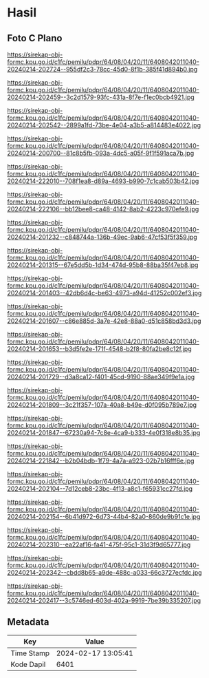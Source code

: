 # Hasil

## Foto C Plano

https://sirekap-obj-formc.kpu.go.id/c1fc/pemilu/pdpr/64/08/04/20/11/6408042011040-20240214-202724--955df2c3-78cc-45d0-8f1b-385f41d894b0.jpg

https://sirekap-obj-formc.kpu.go.id/c1fc/pemilu/pdpr/64/08/04/20/11/6408042011040-20240214-202459--3c2d1579-93fc-431a-8f7e-f1ec0bcb4921.jpg

https://sirekap-obj-formc.kpu.go.id/c1fc/pemilu/pdpr/64/08/04/20/11/6408042011040-20240214-202542--2899a1fd-73be-4e04-a3b5-a814483e4022.jpg

https://sirekap-obj-formc.kpu.go.id/c1fc/pemilu/pdpr/64/08/04/20/11/6408042011040-20240214-200700--81c8b5fb-093a-4dc5-a05f-9f1f591aca7b.jpg

https://sirekap-obj-formc.kpu.go.id/c1fc/pemilu/pdpr/64/08/04/20/11/6408042011040-20240214-222010--708f1ea8-d89a-4693-b990-7c1cab503b42.jpg

https://sirekap-obj-formc.kpu.go.id/c1fc/pemilu/pdpr/64/08/04/20/11/6408042011040-20240214-222106--bb12bee8-ca48-4142-8ab2-4223c970efe9.jpg

https://sirekap-obj-formc.kpu.go.id/c1fc/pemilu/pdpr/64/08/04/20/11/6408042011040-20240214-201232--c848744a-136b-49ec-9ab6-47cf53f5f359.jpg

https://sirekap-obj-formc.kpu.go.id/c1fc/pemilu/pdpr/64/08/04/20/11/6408042011040-20240214-201315--67e5dd5b-1d34-474d-95b8-88ba35f47eb8.jpg

https://sirekap-obj-formc.kpu.go.id/c1fc/pemilu/pdpr/64/08/04/20/11/6408042011040-20240214-201403--42db6d4c-be63-4973-a94d-41252c002ef3.jpg

https://sirekap-obj-formc.kpu.go.id/c1fc/pemilu/pdpr/64/08/04/20/11/6408042011040-20240214-201607--c86e885d-3a7e-42e8-88a0-d51c858bd3d3.jpg

https://sirekap-obj-formc.kpu.go.id/c1fc/pemilu/pdpr/64/08/04/20/11/6408042011040-20240214-201653--b3d5fe2e-171f-4548-b2f8-80fa2be8c12f.jpg

https://sirekap-obj-formc.kpu.go.id/c1fc/pemilu/pdpr/64/08/04/20/11/6408042011040-20240214-201729--d3a8ca12-f401-45cd-9190-88ae349f9e1a.jpg

https://sirekap-obj-formc.kpu.go.id/c1fc/pemilu/pdpr/64/08/04/20/11/6408042011040-20240214-201809--3c21f357-107a-40a8-b49e-d0f095b789e7.jpg

https://sirekap-obj-formc.kpu.go.id/c1fc/pemilu/pdpr/64/08/04/20/11/6408042011040-20240214-201847--67230a94-7c8e-4ca9-b333-4e0f318e8b35.jpg

https://sirekap-obj-formc.kpu.go.id/c1fc/pemilu/pdpr/64/08/04/20/11/6408042011040-20240214-221842--b2b04bdb-1f79-4a7a-a923-02b7b16fff6e.jpg

https://sirekap-obj-formc.kpu.go.id/c1fc/pemilu/pdpr/64/08/04/20/11/6408042011040-20240214-202104--7d12ceb8-23bc-4f13-a8c1-f65931cc27fd.jpg

https://sirekap-obj-formc.kpu.go.id/c1fc/pemilu/pdpr/64/08/04/20/11/6408042011040-20240214-202154--6b41d972-6d73-44b4-82a0-860de9b91c1e.jpg

https://sirekap-obj-formc.kpu.go.id/c1fc/pemilu/pdpr/64/08/04/20/11/6408042011040-20240214-202310--ea22af16-fa41-475f-95c1-31d3f9d65777.jpg

https://sirekap-obj-formc.kpu.go.id/c1fc/pemilu/pdpr/64/08/04/20/11/6408042011040-20240214-202342--cbdd8b65-a9de-488c-a033-66c3727ecfdc.jpg

https://sirekap-obj-formc.kpu.go.id/c1fc/pemilu/pdpr/64/08/04/20/11/6408042011040-20240214-202417--3c5746ed-603d-402a-9919-7be39b335207.jpg


## Metadata

| Key        | Value               |
| ---------- | ------------------- |
| Time Stamp | 2024-02-17 13:05:41 |
| Kode Dapil | 6401                |



